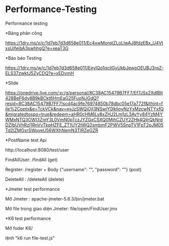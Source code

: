# Performance-Testing
Performance testing

*Bảng phân công

https://1drv.ms/x/c/1d7eb7d3d658e011/Ec4xwMorqtZLoLlwAJ8fdzEBx_U4VtxsUifeibA3swhhgQ?e=xeaT3G

*Báo báo Testing

https://1drv.ms/w/c/1d7eb7d3d658e011/EeylQo1qcjlGvUkbJewpOEUBJ3rpZ-ELS37zwktJ5ZyCDQ?e=xEDvmH

*Slide

https://onedrive.live.com/:p:/g/personal/8C38AC15479B7FF7/Ef7JSs2XdlBIt428BeF6dy8B9kBCkt6HmEaG25FuoNJGdQ?resid=8C38AC15479B7FF7!scd4ac9fe76974850b78dbc05e17a772f&ithint=file%2Cpptx&e=TckVCk&nav=eyJzSWQiOjI3NSwiY0lkIjoyNzYxMzcwNTYxfQ&migratedtospo=true&redeem=aHR0cHM6Ly8xZHJ2Lm1zL3AvYy84YzM4YWMxNTQ3OWI3ZmY3L0VmN0pTczJYZGxCSXQ0MjhCZUY2ZHk4QjlrQkNrdDZIbUVhRzI1RnVvTkpHZFE_ZT1UY2tWQ2smbmF2PWV5SnpTV1FpT2pJM05Td2lZMGxrSWpveU56WXhNemN3TlRZeGZR

*PostName test Api 

http://localhost:8080/test/user

FindAllUser: /findAll  (get)

Register: /register + Body {"username": "", "password": ""} (post)

DeleteAll : /deleteAll (delete)

*Jmeter test performance 

Mở Jmeter : apache-jmeter-5.6.3/bin/jmeter.bat

Mở file trong giao diện Jmeter: file/open/FindUser.jmx 

*K6 test performance 

Mở foder K6/

lệnh "k6 run file-test.js"

